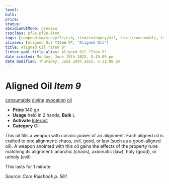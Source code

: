 ```yaml
---
level:
bulk:
price:
status:
obsidianUIMode: preview
cssclass: pf2e,pf2e-item
tags: [compendium/src/pf2e/crb, item/category/oil, trait/consumable, trait/divine, trait/evocation, trait/oil]
aliases: [Aligned Oil *Item 9*, "Aligned Oil"]
title: Aligned Oil *Item 9*
linter-yaml-title-alias: Aligned Oil *Item 9*
date created: Monday, June 19th 2023, 5:15:09 pm
date modified: Thursday, June 29th 2023, 5:31:08 pm
---
```


# Aligned Oil *Item 9*

[consumable](rules/traits/consumable.md) [divine](rules/traits/divine.md) [evocation](rules/traits/evocation.md) [oil](rules/traits/oil.md)  

- **Price** 140 gp
- **Usage** held in 2 hands; **Bulk** L
- **Activate** [Interact](rules/actions/interact.md)
- **Category** Oil

This oil fills a weapon with cosmic power of an alignment. Each aligned oil is crafted to one alignment: chaos, evil, good, or law (such as a good-aligned oil). A weapon anointed with this oil gains the effects of the property rune matching its alignment: anarchic (chaos), axiomatic (law), holy (good), or unholy (evil)

This lasts for 1 minute.

*Source: Core Rulebook p. 561*
